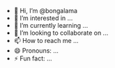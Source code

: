 - 👋 Hi, I’m @bongalama
- 👀 I’m interested in ...
- 🌱 I’m currently learning ...
- 💞️ I’m looking to collaborate on ...
- 📫 How to reach me ...
- 😄 Pronouns: ...
- ⚡ Fun fact: ...

<!---
bongalama/bongalama is a ✨ special ✨ repository because its `README.md` (this file) appears on your GitHub profile.
You can click the Preview link to take a look at your changes.
--->
